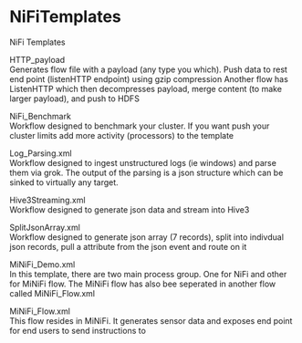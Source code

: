 # NiFiTemplates
NiFi Templates

HTTP_payload <br>
Generates flow file with a payload (any type you which).  Push data to rest end point (listenHTTP endpoint) using gzip compression
Another flow has ListenHTTP which then decompresses payload, merge content (to make larger payload), and push to HDFS


NiFi_Benchmark <br>
Workflow designed to benchmark your cluster.  If you want push your cluster limits add more activity (processors) to the template

Log_Parsing.xml <br>
Workflow designed to ingest unstructured logs (ie windows) and parse them via grok.  The output of the parsing is a json structure which can be sinked to virtually any target.



Hive3Streaming.xml <br>
Workflow designed to generate json data and stream into Hive3

SplitJsonArray.xml <br>
Workflow designed to generate json array (7 records), split into indivdual json records, pull a attribute from the json event and route on it


MiNiFi_Demo.xml <br>
In this template, there are two main process group. One for NiFi and other for MiNiFi flow.  The MiNiFi flow has also bee seperated in another flow called MiNiFi_Flow.xml


MiNiFi_Flow.xml <br>
This flow resides in MiNiFi.  It generates sensor data and exposes end point for end users to send instructions to


